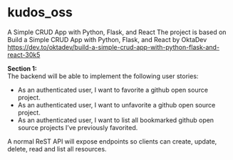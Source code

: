 # kudos_oss

A Simple CRUD App with Python, Flask, and React
The project is based on Build a Simple CRUD App with Python, Flask, and React by OktaDev
https://dev.to/oktadev/build-a-simple-crud-app-with-python-flask-and-react-30k5


**Section 1:** <br>
The backend will be able to implement the following user stories:

* As an authenticated user, I want to favorite a github open source project.
* As an authenticated user, I want to unfavorite a github open source project.
* As an authenticated user, I want to list all bookmarked github open source projects I’ve previously favorited.

A normal ReST API will expose endpoints so clients can create, update, delete, read and list all resources.     

